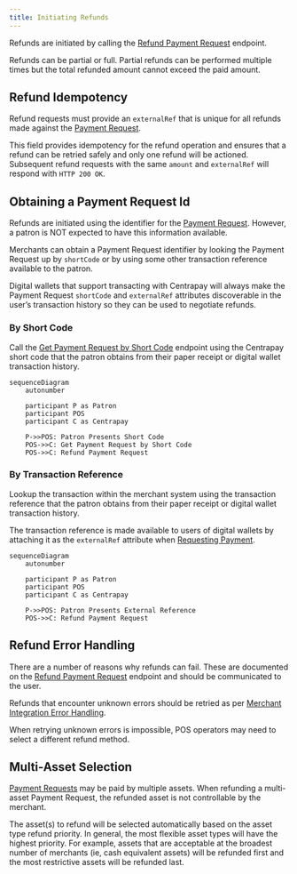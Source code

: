 ```yaml
---
title: Initiating Refunds
---
```


Refunds are initiated by calling the [Refund Payment Request](https://docs.centrapay.com/api/payment-requests#refund-a-payment-request-experimental) endpoint.

Refunds can be partial or full. Partial refunds can be performed multiple times but the total refunded amount cannot exceed the paid amount.

## Refund Idempotency

Refund requests must provide an `externalRef` that is unique for all refunds made against the [Payment Request](https://docs.centrapay.com/api/payment-requests#payment-request).

This field provides idempotency for the refund operation and ensures that a refund can be retried safely and only one refund will be actioned. Subsequent refund requests with the same `amount` and `externalRef` will respond with `HTTP 200 OK`.

## Obtaining a Payment Request Id

Refunds are initiated using the identifier for the [Payment Request](https://docs.centrapay.com/api/payment-requests#payment-request). However, a patron is NOT expected to have this information available.

Merchants can obtain a Payment Request identifier by looking the Payment Request up by `shortCode` or by using some other transaction reference available to the patron.

Digital wallets that support transacting with Centrapay will always make the Payment Request `shortCode` and `externalRef` attributes discoverable in the user’s transaction history so they can be used to negotiate refunds.

### By Short Code

Call the [Get Payment Request by Short Code](https://docs.centrapay.com/api/payment-requests#get-a-payment-request-by-short-code) endpoint using the Centrapay short code that the patron obtains from their paper receipt or digital wallet transaction history.

```mermaid
sequenceDiagram
	autonumber

	participant P as Patron
	participant POS
	participant C as Centrapay

	P->>POS: Patron Presents Short Code
	POS->>C: Get Payment Request by Short Code
	POS->>C: Refund Payment Request
```

### By Transaction Reference

Lookup the transaction within the merchant system using the transaction reference that the patron obtains from their paper receipt or digital wallet transaction history.

The transaction reference is made available to users of digital wallets by attaching it as the `externalRef` attribute when [Requesting Payment](https://www.notion.so/Requesting-Payment-ad4c917a690a4bc3a4de5fc04a7396c2).

```mermaid
sequenceDiagram
	autonumber

	participant P as Patron
	participant POS
	participant C as Centrapay

	P->>POS: Patron Presents External Reference
	POS->>C: Refund Payment Request
```

## Refund Error Handling

There are a number of reasons why refunds can fail. These are documented on the [Refund Payment Request](https://docs.centrapay.com/api/payment-requests#refund) endpoint and should be communicated to the user.

Refunds that encounter unknown errors should be retried as per [Merchant Integration Error Handling](/guides/merchant-integration-error-handling).

When retrying unknown errors is impossible, POS operators may need to select a different refund method.

## Multi-Asset Selection

[Payment Requests](https://docs.centrapay.com/api/payment-requests#payment-request) may be paid by multiple assets. When refunding a multi-asset Payment Request, the refunded asset is not controllable by the merchant.

The asset(s) to refund will be selected automatically based on the asset type refund priority. In general, the most flexible asset types will have the highest priority.  For example, assets that are acceptable at the broadest number of merchants (ie, cash equivalent assets) will be refunded first and the most restrictive assets will be refunded last.
